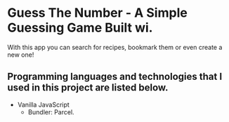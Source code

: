 # Guess The Number - A Simple Guessing Game Built wi.

With this app you can search for recipes, bookmark them or even create a new one!

## Programming languages and technologies that I used in this project are listed below.

- Vanilla JavaScript
  - Bundler: Parcel.
